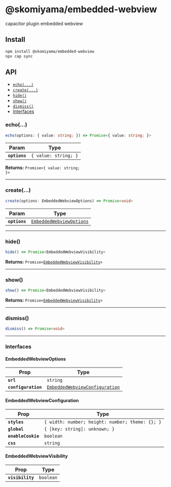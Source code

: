 # @skomiyama/embedded-webview

capacitor plugin embedded webview

## Install

```bash
npm install @skomiyama/embedded-webview
npx cap sync
```

## API

<docgen-index>

* [`echo(...)`](#echo)
* [`create(...)`](#create)
* [`hide()`](#hide)
* [`show()`](#show)
* [`dismiss()`](#dismiss)
* [Interfaces](#interfaces)

</docgen-index>

<docgen-api>
<!--Update the source file JSDoc comments and rerun docgen to update the docs below-->

### echo(...)

```typescript
echo(options: { value: string; }) => Promise<{ value: string; }>
```

| Param         | Type                            |
| ------------- | ------------------------------- |
| **`options`** | <code>{ value: string; }</code> |

**Returns:** <code>Promise&lt;{ value: string; }&gt;</code>

--------------------


### create(...)

```typescript
create(options: EmbeddedWebviewOptions) => Promise<void>
```

| Param         | Type                                                                      |
| ------------- | ------------------------------------------------------------------------- |
| **`options`** | <code><a href="#embeddedwebviewoptions">EmbeddedWebviewOptions</a></code> |

--------------------


### hide()

```typescript
hide() => Promise<EmbeddedWebviewVisibility>
```

**Returns:** <code>Promise&lt;<a href="#embeddedwebviewvisibility">EmbeddedWebviewVisibility</a>&gt;</code>

--------------------


### show()

```typescript
show() => Promise<EmbeddedWebviewVisibility>
```

**Returns:** <code>Promise&lt;<a href="#embeddedwebviewvisibility">EmbeddedWebviewVisibility</a>&gt;</code>

--------------------


### dismiss()

```typescript
dismiss() => Promise<void>
```

--------------------


### Interfaces


#### EmbeddedWebviewOptions

| Prop                | Type                                                                                  |
| ------------------- | ------------------------------------------------------------------------------------- |
| **`url`**           | <code>string</code>                                                                   |
| **`configuration`** | <code><a href="#embeddedwebviewconfiguration">EmbeddedWebviewConfiguration</a></code> |


#### EmbeddedWebviewConfiguration

| Prop               | Type                                                       |
| ------------------ | ---------------------------------------------------------- |
| **`styles`**       | <code>{ width: number; height: number; theme: {}; }</code> |
| **`global`**       | <code>{ [key: string]: unknown; }</code>                   |
| **`enableCookie`** | <code>boolean</code>                                       |
| **`css`**          | <code>string</code>                                        |


#### EmbeddedWebviewVisibility

| Prop             | Type                 |
| ---------------- | -------------------- |
| **`visibility`** | <code>boolean</code> |

</docgen-api>
